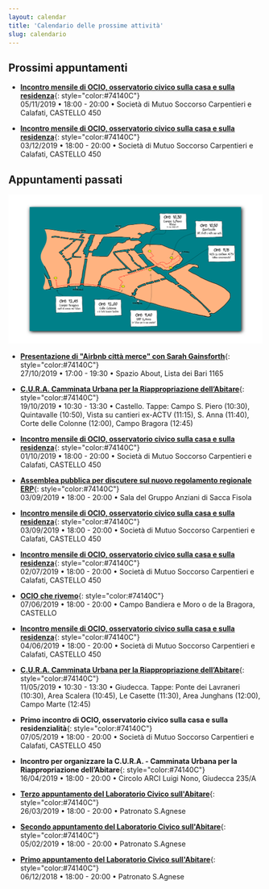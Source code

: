 ```yaml
---
layout: calendar
title: 'Calendario delle prossime attività'
slug: calendario
---
```



## Prossimi appuntamenti



-  **[Incontro mensile di OCIO, osservatorio civico sulla casa e sulla residenza](https://www.facebook.com/events/748636502252723/)**{: style="color:#74140C"} <br>   <i class="fas fa-calendar"></i> 05/11/2019 • <i class="fas fa-clock"></i>  18:00 - 20:00 • <i class="fas fa-map-signs"></i> Società di Mutuo Soccorso Carpentieri e Calafati, CASTELLO 450

- **[Incontro mensile di OCIO, osservatorio civico sulla casa e sulla residenza](https://www.facebook.com/events/556822688389486/)**{: style="color:#74140C"} <br>   <i class="fas fa-calendar"></i> 03/12/2019 • <i class="fas fa-clock"></i>  18:00 - 20:00 • <i class="fas fa-map-signs"></i> Società di Mutuo Soccorso Carpentieri e Calafati, CASTELLO 450

## Appuntamenti passati


<img src="/img/cura2-mappa-color.png" style="max-width:100%">


- **[Presentazione di "Airbnb città merce" con Sarah Gainsforth](https://www.facebook.com/events/414218745945258/)**{: style="color:#74140C"} <br>   <i class="fas fa-calendar"></i> 27/10/2019 • <i class="fas fa-clock"></i>  17:00 - 19:30 • <i class="fas fa-map-signs"></i> Spazio About, Lista dei Bari 1165

- **[C.U.R.A. Camminata Urbana per la Riappropriazione dell’Abitare](https://www.facebook.com/events/2355885314627286/)**{: style="color:#74140C"} <br>   <i class="fas fa-calendar"></i> 19/10/2019 • <i class="fas fa-clock"></i>  10:30 - 13:30 • <i class="fas fa-map-signs"></i> Castello. Tappe: Campo S. Piero (10:30), Quintavalle (10:50), Vista su cantieri ex-ACTV (11:15), S. Anna (11:40), Corte delle Colonne (12:00), Campo Bragora (12:45)

- **[Incontro mensile di OCIO, osservatorio civico sulla casa e sulla residenza](https://www.facebook.com/events/367852273836612/)**{: style="color:#74140C"} <br>   <i class="fas fa-calendar"></i> 01/10/2019 • <i class="fas fa-clock"></i>  18:00 - 20:00 • <i class="fas fa-map-signs"></i> Società di Mutuo Soccorso Carpentieri e Calafati, CASTELLO 450

- **[Assemblea pubblica per discutere sul nuovo regolamento regionale ERP](https://www.facebook.com/ocio.venezia/posts/1324234534420274)**{: style="color:#74140C"} <br>   <i class="fas fa-calendar"></i> 03/09/2019 • <i class="fas fa-clock"></i>  18:00 - 20:00 • <i class="fas fa-map-signs"></i> Sala del Gruppo Anziani di Sacca Fisola

- **[Incontro mensile di OCIO, osservatorio civico sulla casa e sulla residenza](https://www.facebook.com/events/367852273836612/)**{: style="color:#74140C"} <br>   <i class="fas fa-calendar"></i> 03/09/2019 • <i class="fas fa-clock"></i>  18:00 - 20:00 • <i class="fas fa-map-signs"></i> Società di Mutuo Soccorso Carpentieri e Calafati, CASTELLO 450

- **[Incontro mensile di OCIO, osservatorio civico sulla casa e sulla residenza](https://www.facebook.com/events/917358808599669/)**{: style="color:#74140C"} <br>   <i class="fas fa-calendar"></i> 02/07/2019 • <i class="fas fa-clock"></i>  18:00 - 20:00 • <i class="fas fa-map-signs"></i> Società di Mutuo Soccorso Carpentieri e Calafati, CASTELLO 450

- **[OCIO che rivemo](/incontri/2019/06/07/ocio-bragora/)**{: style="color:#74140C"} <br>   <i class="fas fa-calendar"></i> 07/06/2019 • <i class="fas fa-clock"></i>  18:00 - 20:00 • <i class="fas fa-map-signs"></i> Campo Bandiera e Moro o de la Bragora, CASTELLO

- **[Incontro mensile di OCIO, osservatorio civico sulla casa e sulla residenza](https://www.facebook.com/events/1100663416800827/)**{: style="color:#74140C"} <br>   <i class="fas fa-calendar"></i> 04/06/2019 • <i class="fas fa-clock"></i>  18:00 - 20:00 • <i class="fas fa-map-signs"></i> Società di Mutuo Soccorso Carpentieri e Calafati, CASTELLO 450

- **[C.U.R.A. Camminata Urbana per la Riappropriazione dell’Abitare](/incontri/2019/05/12/camminata_urbana)**{: style="color:#74140C"} <br>   <i class="fas fa-calendar"></i> 11/05/2019 • <i class="fas fa-clock"></i>  10:30 - 13:30 • <i class="fas fa-map-signs"></i> Giudecca. Tappe: Ponte dei Lavraneri (10:30), Area Scalera (10:45), Le Casette (11:30), Area Junghans (12:00), Campo Marte (12:45)

- **Primo incontro di OCIO, osservatorio civico sulla casa e sulla residenzialità**{: style="color:#74140C"} <br>   <i class="fas fa-calendar"></i> 07/05/2019 • <i class="fas fa-clock"></i>  18:00 - 20:00 • <i class="fas fa-map-signs"></i> Società di Mutuo Soccorso Carpentieri e Calafati, CASTELLO 450

- **Incontro per organizzare la C.U.R.A. - Camminata Urbana per la Riappropriazione dell’Abitare**{: style="color:#74140C"} <br>   <i class="fas fa-calendar"></i> 16/04/2019 • <i class="fas fa-clock"></i>  18:00 - 20:00 • <i class="fas fa-map-signs"></i> Circolo ARCI Luigi Nono, Giudecca 235/A

- **[Terzo appuntamento del Laboratorio Civico sull'Abitare](/incontri/2019/03/26/incontro/)**{: style="color:#74140C"} <br>   <i class="fas fa-calendar"></i> 26/03/2019 • <i class="fas fa-clock"></i>  18:00 - 20:00 • <i class="fas fa-map-signs"></i> Patronato S.Agnese

- **[Secondo appuntamento del Laboratorio Civico sull'Abitare](http://localhost:4000/incontri/2019/02/05/incontro/)**{: style="color:#74140C"} <br>   <i class="fas fa-calendar"></i> 05/02/2019 • <i class="fas fa-clock"></i>  18:00 - 20:00 • <i class="fas fa-map-signs"></i> Patronato S.Agnese

- **[Primo appuntamento del Laboratorio Civico sull'Abitare](http://localhost:4000/incontri/2018/12/06/incontro/)**{: style="color:#74140C"} <br>   <i class="fas fa-calendar"></i> 06/12/2018 • <i class="fas fa-clock"></i>  18:00 - 20:00 • <i class="fas fa-map-signs"></i> Patronato S.Agnese
